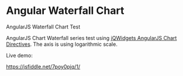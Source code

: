 # Angular Waterfall Chart
AngularJS Waterfall Chart Test

AngularJS Chart Waterfall series test using <a href="http://www.jqwidgets.com/angularjs-ui-widgets/angular-chart.htm">jQWidgets AngularJS Chart Directives</a>. The axis is using logarithmic scale.

Live demo:

https://jsfiddle.net/7poy0pjq/1/
